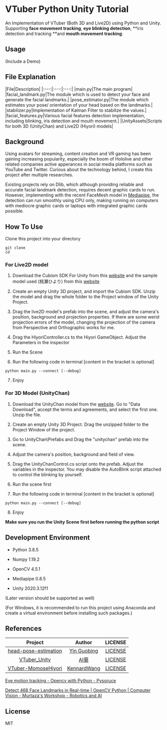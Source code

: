 # VTuber Python Unity Tutorial

An Implementation of VTuber (Both 3D and Live2D) using Python and Unity. Supporting **face movement tracking**, **eye blinking detection**, **iris detection and tracking **and **mouth movement tracking**.

## Usage
(Include a Demo)

## File Explanation
|File|Description|
 |:---:|:---:|:---:|
 |main.py|The main program|
 |facial_landmark.py|The module which is used to detect your face and generate the facial landmarks.|
 |pose_estimator.py|The module which estimates your pose/ orientation of your head based on the landmarks.|
 |stabilizer.py|Implementation of Kalman Filter to stabilize the values.|
 |facial_features.py|Various facial features detection implementation, including blinking, iris detection and mouth movement.|
 |UnityAssets|Scripts for both 3D (UnityChan) and Live2D (Hiyori) models|

## Background
Using avatars for streaming, content creation and VR gaming has been gaining increasing popularity, especially the boom of Hololive and other related companies active apperances in social media platforms such as YouTube and Twitter. Curious about the technology behind, I create this project after multiple researches.

Existing projects rely on Dlib, which although providing reliable and accurate facial landmark detection, requires decent graphic cards to run. However, implementing with the recent FaceMesh model in [Mediapipe](https://github.com/google/mediapipe), the detection can run smoothly using CPU only, making running on computers with mediocre graphic cards or laptops with integrated graphic cards possible.

## How To Use
Clone this project into your directory
```
git clone
cd
```
### For Live2D model
1. Download the Cubism SDK For Unity from this [website](https://www.live2d.com/download/cubism-sdk/) and the sample model used (桃瀬ひより) from this [website](https://www.live2d.com/download/sample-data/)

2. Create an empty Unity 3D project, and import the Cubism SDK. Unzip the model and drag the whole folder to the Project window of the Unity Project.

3. Drag the live2D model's prefab into the scene, and adjust the camera's position, background and projection properties. If there are some werid projection errors of the model, changing the projection of the camera from Perspective and Orthographic works for me.

4. Drag the HiyoriController.cs to the Hiyori GameObject. Adjust the Parameters in the inspector

5.  Run the Scene

6. Run the following code in terminal
[content in the bracket is optional]
```
python main.py --connect [--debug]
```

7. Enjoy

### For 3D Model (UnityChan)
1. Download the UnityChan model from the [website](https://unity-chan.com/). Go to "Data Download", accept the terms and agreements, and select the first one. Unzip the file.

2. Create an empty Unity 3D Project. Drag the unzipped folder to the Project Window of the project.

3. Go to UnityChan\Prefabs and Drag the "unitychan" prefab into the scene.

4. Adjust the camera's position, background and field of view.

5. Drag the UnityChanControl.cs script onto the prefab. Adjust the variables in the inspector. You may disable the AutoBlink script attached to control the blinking by yourself.

6. Run the scene first

7. Run the following code in terminal
[content in the bracket is optional]
```
python main.py --connect [--debug]
```

8. Enjoy

**Make sure you run the Unity Scene first before running the python script**

## Development Environment
* Python 3.8.5
* Numpy 1.19.2
* OpenCV 4.5.1
* Mediapipe 0.8.5

* Unity 2020.3.12f1

(Later version should be supported as well)

(For Windows, it is recommended to run this project using Anaconda and create a virtual environment before installing such packages.)


## References
 | Project | Author | LICENSE |
 |:---:|:---:|:---:|
 | [head-pose-estimation](https://github.com/yinguobing/head-pose-estimation) | [Yin Guobing](https://github.com/yinguobing) | [LICENSE](https://github.com/yinguobing/head-pose-estimation/blob/master/LICENSE) |
 | [VTuber_Unity](https://github.com/kwea123/VTuber_Unity) | [AI葵](https://github.com/kwea123) | [LICENSE](https://github.com/kwea123/VTuber_Unity/blob/master/LICENSE) |
 |[VTuber-MomoseHiyori](https://github.com/KennardWang/VTuber-MomoseHiyori) |[KennardWang](https://github.com/KennardWang)|[LICENSE](https://github.com/KennardWang/VTuber-MomoseHiyori/blob/master/LICENSE)|

 [Eye motion tracking - Opencv with Python - Pysoruce](https://youtu.be/kbdbZFT9NQI)

[Detect 468 Face Landmarks in Real-time | OpenCV Python | Computer Vision - Murtaza's Workshop - Robotics and AI](https://youtu.be/V9bzew8A1tc)

## License
MIT
